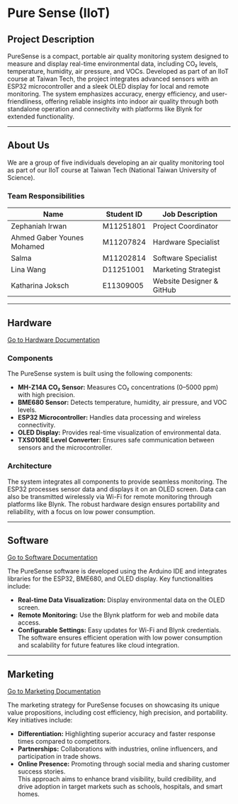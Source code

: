 # Pure Sense (IIoT) 

## Project Description
PureSense is a compact, portable air quality monitoring system designed to measure and display real-time environmental data, including CO₂ levels, temperature, humidity, air pressure, and VOCs. Developed as part of an IIoT course at Taiwan Tech, the project integrates advanced sensors with an ESP32 microcontroller and a sleek OLED display for local and remote monitoring. The system emphasizes accuracy, energy efficiency, and user-friendliness, offering reliable insights into indoor air quality through both standalone operation and connectivity with platforms like Blynk for extended functionality.

---

## About Us  
We are a group of five individuals developing an air quality monitoring tool as part of our IIoT course at Taiwan Tech (National Taiwan University of Science).  

### Team Responsibilities
| **Name**               | **Student ID** | **Job Description**                                |
|-------------------------|----------------|---------------------------------------------------|
| Zephaniah Irwan        | M11251801     | Project Coordinator |
| Ahmed Gaber Younes Mohamed | M11207824     | Hardware Specialist |
| Salma              | M11202814     | Software Specialist |
| Lina Wang              | D11251001     | Marketing Strategist |
| Katharina Joksch           | E11309005     | Website Designer & GitHub  |

---

## Hardware
[Go to Hardware Documentation](Hardware.md)

### Components  
The PureSense system is built using the following components:  
- **MH-Z14A CO₂ Sensor:** Measures CO₂ concentrations (0–5000 ppm) with high precision.  
- **BME680 Sensor:** Detects temperature, humidity, air pressure, and VOC levels.  
- **ESP32 Microcontroller:** Handles data processing and wireless connectivity.  
- **OLED Display:** Provides real-time visualization of environmental data.  
- **TXS0108E Level Converter:** Ensures safe communication between sensors and the microcontroller.  

### Architecture  
The system integrates all components to provide seamless monitoring. The ESP32 processes sensor data and displays it on an OLED screen. Data can also be transmitted wirelessly via Wi-Fi for remote monitoring through platforms like Blynk. The robust hardware design ensures portability and reliability, with a focus on low power consumption.  

---

## Software
[Go to Software Documentation](Software.md)

The PureSense software is developed using the Arduino IDE and integrates libraries for the ESP32, BME680, and OLED display. Key functionalities include:  
- **Real-time Data Visualization:** Display environmental data on the OLED screen.  
- **Remote Monitoring:** Use the Blynk platform for web and mobile data access.  
- **Configurable Settings:** Easy updates for Wi-Fi and Blynk credentials.  
The software ensures efficient operation with low power consumption and scalability for future features like cloud integration.

---

## Marketing  
[Go to Marketing Documentation](Marketing.md)  

The marketing strategy for PureSense focuses on showcasing its unique value propositions, including cost efficiency, high precision, and portability. Key initiatives include:  
- **Differentiation:** Highlighting superior accuracy and faster response times compared to competitors.  
- **Partnerships:** Collaborations with industries, online influencers, and participation in trade shows.  
- **Online Presence:** Promoting through social media and sharing customer success stories.  
This approach aims to enhance brand visibility, build credibility, and drive adoption in target markets such as schools, hospitals, and smart homes.  

